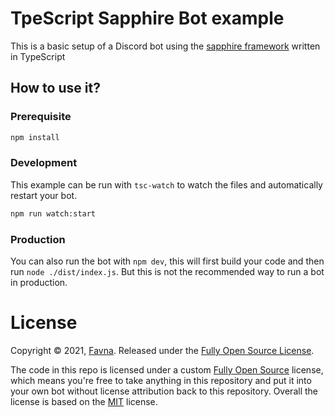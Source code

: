 # TpeScript Sapphire Bot example

This is a basic setup of a Discord bot using the [sapphire framework][sapphire] written in TypeScript

## How to use it?

### Prerequisite

```sh
npm install
```

### Development

This example can be run with `tsc-watch` to watch the files and automatically restart your bot.

```sh
npm run watch:start
```

### Production

You can also run the bot with `npm dev`, this will first build your code and then run `node ./dist/index.js`. But this is not the recommended way to run a bot in production.

# License

Copyright © 2021, [Favna](https://github.com/Favna).
Released under the [Fully Open Source License][fully-open-source].

The code in this repo is licensed under a custom [Fully Open Source][fully-open-source] license, which means you're free to take anything in this repository and put it into your own bot without license attribution back to this repository. Overall the license is based on the [MIT] license.

[sapphire]: https://github.com/sapphiredev/framework
[fully-open-source]: LICENSE.md
[mit]: https://opensource.org/licenses/MIT

